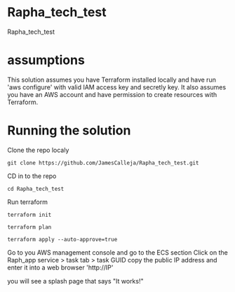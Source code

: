 # Rapha_tech_test
Rapha_tech_test


# assumptions 
This solution assumes you have Terraform installed locally and have run 'aws configure' with valid IAM access key and secretly key.
It also assumes you have an AWS account and have permission to create resources with Terraform. 

# Running the solution 
Clone the repo localy 
    
    git clone https://github.com/JamesCalleja/Rapha_tech_test.git

CD in to the repo
    
    cd Rapha_tech_test

Run terraform 
    
    terraform init
    
    terraform plan
    
    terraform apply --auto-approve=true

Go to you AWS management console and go to the ECS section
Click on the Raph_app service > task tab > task GUID 
copy the public IP address and enter it into a web browser 'http://IP'

you will see a splash page that says "It works!"
